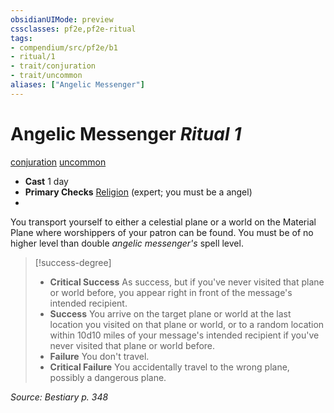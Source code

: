 ```yaml
---
obsidianUIMode: preview
cssclasses: pf2e,pf2e-ritual
tags:
- compendium/src/pf2e/b1
- ritual/1
- trait/conjuration
- trait/uncommon
aliases: ["Angelic Messenger"]
---
```

# Angelic Messenger *Ritual 1*  
[conjuration](rules/traits/conjuration.md "Conjuration School Trait")  [uncommon](rules/traits/uncommon.md "Uncommon Rarity Trait")  

- **Cast** 1 day
- **Primary Checks** [Religion](compendium/skills.md#Religion) (expert; you must be a angel)
- 

You transport yourself to either a celestial plane or a world on the Material Plane where worshippers of your patron can be found. You must be of no higher level than double _angelic messenger's_ spell level.

> [!success-degree] 
> - **Critical Success** As success, but if you've never visited that plane or world before, you appear right in front of the message's intended recipient.
> - **Success** You arrive on the target plane or world at the last location you visited on that plane or world, or to a random location within 10d10 miles of your message's intended recipient if you've never visited that plane or world before.
> - **Failure** You don't travel.
> - **Critical Failure** You accidentally travel to the wrong plane, possibly a dangerous plane.

*Source: Bestiary p. 348*